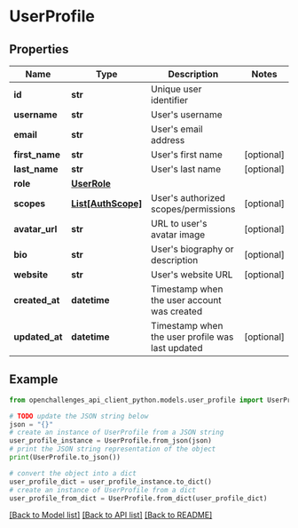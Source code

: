 # UserProfile

## Properties

| Name           | Type                                | Description                                      | Notes      |
| -------------- | ----------------------------------- | ------------------------------------------------ | ---------- |
| **id**         | **str**                             | Unique user identifier                           |
| **username**   | **str**                             | User&#39;s username                              |
| **email**      | **str**                             | User&#39;s email address                         |
| **first_name** | **str**                             | User&#39;s first name                            | [optional] |
| **last_name**  | **str**                             | User&#39;s last name                             | [optional] |
| **role**       | [**UserRole**](UserRole.md)         |                                                  |
| **scopes**     | [**List[AuthScope]**](AuthScope.md) | User&#39;s authorized scopes/permissions         | [optional] |
| **avatar_url** | **str**                             | URL to user&#39;s avatar image                   | [optional] |
| **bio**        | **str**                             | User&#39;s biography or description              | [optional] |
| **website**    | **str**                             | User&#39;s website URL                           | [optional] |
| **created_at** | **datetime**                        | Timestamp when the user account was created      |
| **updated_at** | **datetime**                        | Timestamp when the user profile was last updated | [optional] |

## Example

```python
from openchallenges_api_client_python.models.user_profile import UserProfile

# TODO update the JSON string below
json = "{}"
# create an instance of UserProfile from a JSON string
user_profile_instance = UserProfile.from_json(json)
# print the JSON string representation of the object
print(UserProfile.to_json())

# convert the object into a dict
user_profile_dict = user_profile_instance.to_dict()
# create an instance of UserProfile from a dict
user_profile_from_dict = UserProfile.from_dict(user_profile_dict)
```

[[Back to Model list]](../README.md#documentation-for-models) [[Back to API list]](../README.md#documentation-for-api-endpoints) [[Back to README]](../README.md)
